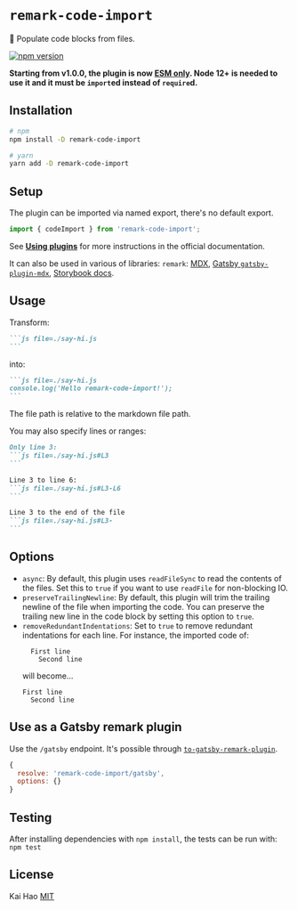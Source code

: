 # `remark-code-import`

📝 Populate code blocks from files.

[![npm version](https://badge.fury.io/js/remark-code-import.svg)](https://badge.fury.io/js/remark-code-import)

**Starting from v1.0.0, the plugin is now [ESM only](https://gist.github.com/sindresorhus/a39789f98801d908bbc7ff3ecc99d99c). Node 12+ is needed to use it and it must be `import`ed instead of `require`d.**

## Installation

```sh
# npm
npm install -D remark-code-import

# yarn
yarn add -D remark-code-import
```

## Setup

The plugin can be imported via named export, there's no default export.

```js
import { codeImport } from 'remark-code-import';
```

See [**Using plugins**](https://github.com/remarkjs/remark/blob/master/doc/plugins.md#using-plugins) for more instructions in the official documentation.

It can also be used in various of libraries: `remark`: [MDX](https://mdxjs.com/advanced/plugins#using-remark-and-rehype-plugins), [Gatsby `gatsby-plugin-mdx`](https://www.gatsbyjs.org/docs/mdx/plugins/#remark-plugins), [Storybook docs](https://github.com/storybookjs/storybook/tree/master/addons/docs#manual-configuration).

## Usage

Transform:

````md
```js file=./say-hi.js
```
````

into:

````md
```js file=./say-hi.js
console.log('Hello remark-code-import!');
```
````

The file path is relative to the markdown file path.

You may also specify lines or ranges:

````md
Only line 3:
```js file=./say-hi.js#L3
```

Line 3 to line 6:
```js file=./say-hi.js#L3-L6
```

Line 3 to the end of the file
```js file=./say-hi.js#L3-
```
````

## Options

- `async`: By default, this plugin uses `readFileSync` to read the contents of the files. Set this to `true` if you want to use `readFile` for non-blocking IO.
- `preserveTrailingNewline`: By default, this plugin will trim the trailing newline of the file when importing the code. You can preserve the trailing new line in the code block by setting this option to `true`.
- `removeRedundantIndentations`: Set to `true` to remove redundant indentations for each line. For instance, the imported code of:
  ```
    First line
      Second line
  ```
  will become...
  ```
  First line
    Second line
  ```

## Use as a Gatsby remark plugin

Use the `/gatsby` endpoint. It's possible through [`to-gatsby-remark-plugin`](https://github.com/kevin940726/to-gatsby-remark-plugin).

```js
{
  resolve: 'remark-code-import/gatsby',
  options: {}
}
```

## Testing

After installing dependencies with `npm install`, the tests can be run with: `npm test`

## License

Kai Hao
[MIT](LICENSE)
